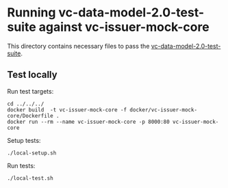 # Running vc-data-model-2.0-test-suite against vc-issuer-mock-core

This directory contains necessary files to pass the [vc-data-model-2.0-test-suite](https://github.com/w3c/vc-data-model-2.0-test-suite/).

## Test locally

Run test targets:

```console
cd ../../../
docker build  -t vc-issuer-mock-core -f docker/vc-issuer-mock-core/Dockerfile .
docker run --rm --name vc-issuer-mock-core -p 8000:80 vc-issuer-mock-core
```

Setup tests:

```console
./local-setup.sh
```

Run tests:

```console
./local-test.sh
```
